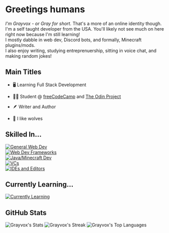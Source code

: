 # Greetings humans
*I'm Grayvox - or Gray for short.* That's a more of an online identity though.
<br>
I'm a self taught developer from the USA. You'll likely not see much on here right now because I'm still learning!
<br>
I mostly dabble in web dev, Discord bots, and formally, Minecraft plugins/mods.
<br>
I also enjoy writing, studying entreprenuership, sitting in voice chat, and making random jokes!

## Main Titles

- 🖥️ Learning Full Stack Development

- 👨‍🎓 Student @ [freeCodeCamp](https://www.freecodecamp.org/) and [The Odin Project](https://www.theodinproject.com)

- 🪶 Writer and Author

- 🐺 I like wolves

## Skilled In...
[![General Web Dev](https://skillicons.dev/icons?i=html,css,js)](https://skillicons.dev)
<br>
[![Web Dev Frameworks](https://skillicons.dev/icons?i=nodejs,discordbots)](https://skillicons.dev)
<br>
[![Java/Minecraft Dev](https://skillicons.dev/icons?i=java,maven)](https://skillicons.dev)
<br>
[![VCs](https://skillicons.dev/icons?i=git,github)](https://skillicons.dev)
<br>
[![IDEs and Editors](https://skillicons.dev/icons?i=vscode,idea)](https://skillicons.dev)

## Currently Learning...
[![Currently Learning](https://skillicons.dev/icons?i=js)](https://skillicons.dev)

## GitHub Stats
![Grayvox's Stats](https://github-readme-stats.vercel.app/api?username=Grayvox&theme=prussian&show_icons=true&hide_border=true&count_private=true)
![Grayvox's Streak](https://github-readme-streak-stats.herokuapp.com/?user=Grayvox&theme=prussian&hide_border=true)
![Grayvox's Top Languages](https://github-readme-stats.vercel.app/api/top-langs/?username=Grayvox&theme=prussian&show_icons=true&hide_border=true&layout=compact)

